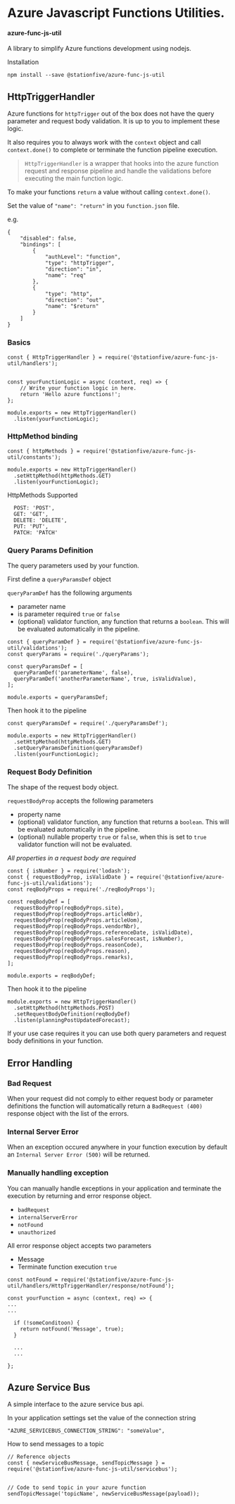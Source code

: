 # Azure Javascript Functions Utilities. 

#### azure-func-js-util
A library to simplify Azure functions development using nodejs.

Installation
```
npm install --save @stationfive/azure-func-js-util
```

## HttpTriggerHandler

Azure functions for `httpTrigger` out of the box does not have the query parameter and request body validation. It is up to you to implement these logic. 
 
 It also requires you to always work with the `context` object and call `context.done()` to complete or terminate the function pipeline execution. 
 

> `HttpTriggerHandler` is a wrapper that hooks into the azure function request and response pipeline and handle the validations before executing the main function logic.


To make your functions `return` a value without calling `context.done()`. 


Set the value  of  `"name": "return"` in you `function.json` file.


e.g.

```
{
    "disabled": false,
    "bindings": [
        {
            "authLevel": "function",
            "type": "httpTrigger",
            "direction": "in",
            "name": "req"
        },
        {
            "type": "http",
            "direction": "out",
            "name": "$return"
        }
    ]
}
```

### Basics

```
const { HttpTriggerHandler } = require('@stationfive/azure-func-js-util/handlers');


const yourFunctionLogic = async (context, req) => {
    // Write your function logic in here.
    return 'Hello azure functions!';
};

module.exports = new HttpTriggerHandler()
  .listen(yourFunctionLogic);
```

### HttpMethod binding

```
const { httpMethods } = require('@stationfive/azure-func-js-util/constants');

module.exports = new HttpTriggerHandler()
  .setHttpMethod(httpMethods.GET)
  .listen(yourFunctionLogic);
```

HttpMethods Supported
```
  POST: 'POST',
  GET: 'GET',
  DELETE: 'DELETE',
  PUT: 'PUT',
  PATCH: 'PATCH'
```

### Query Params Definition
The query parameters used by your function.

First define a `queryParamsDef` object

`queryParamDef` has the following arguments
  - parameter name
  - is parameter required `true` or `false`
  - (optional) validator function, any function that returns a `boolean`. This will be evaluated automatically in the pipeline.

```
const { queryParamDef } = require('@stationfive/azure-func-js-util/validations');
const queryParams = require('./queryParams');

const queryParamsDef = [
  queryParamDef('parameterName', false),
  queryParamDef('anotherParameterName', true, isValidValue),
];

module.exports = queryParamsDef;

```
Then hook it to the pipeline

```
const queryParamsDef = require('./queryParamsDef');

module.exports = new HttpTriggerHandler()
  .setHttpMethod(httpMethods.GET)
  .setQueryParamsDefinition(queryParamsDef)
  .listen(yourFunctionLogic);
```


### Request Body Definition

The shape of the request body object.

`requestBodyProp` accepts the following parameters
 - property name
 - (optional) validator function, any function that returns a `boolean`. This will be evaluated automatically in the pipeline.
- (optional) nullable property `true` or `false`, when this is set to `true` validator  function will not be evaluated.

 *All properties in a request body are required*

```
const { isNumber } = require('lodash');
const { requestBodyProp, isValidDate } = require('@stationfive/azure-func-js-util/validations');
const reqBodyProps = require('./reqBodyProps');

const reqBodyDef = [
  requestBodyProp(reqBodyProps.site),
  requestBodyProp(reqBodyProps.articleNbr),
  requestBodyProp(reqBodyProps.articleUom),
  requestBodyProp(reqBodyProps.vendorNbr),
  requestBodyProp(reqBodyProps.referenceDate, isValidDate),
  requestBodyProp(reqBodyProps.salesForecast, isNumber),
  requestBodyProp(reqBodyProps.reasonCode),
  requestBodyProp(reqBodyProps.reason),
  requestBodyProp(reqBodyProps.remarks),
];

module.exports = reqBodyDef;
```

Then hook it to the pipeline

```
module.exports = new HttpTriggerHandler()
  .setHttpMethod(httpMethods.POST)
  .setRequestBodyDefinition(reqBodyDef)
  .listen(planningPostUpdatedForecast);
```


If your use case requires it you can use both query parameters and request body definitions in your function.

## Error Handling

### Bad Request

When your request did not comply to either request body or parameter definitions the function will automatically return a `BadRequest (400)` response object with the list of the errors.

### Internal Server Error

When an exception occured anywhere in your function execution by default an `Internal Server Error (500)` will be returned.

### Manually handling exception

You can manually handle exceptions in your application and terminate the execution by returning and error response object.

- `badRequest`
- `internalServerError`
- `notFound`
- `unauthorized`

All error response object accepts two parameters
 - Message
 - Terminate function execution `true`

```
const notFound = require('@stationfive/azure-func-js-util/handlers/HttpTriggerHandler/response/notFound');

const yourFunction = async (context, req) => {
...
...

  if (!someConditoon) {
    return notFound('Message', true);
  }

  ...
  ...

};
```

## Azure Service Bus
A simple interface to the azure service bus api.

In your application settings set the value of the connection string

```
"AZURE_SERVICEBUS_CONNECTION_STRING": "someValue",
```

How to send messages to a topic

```
// Reference objects
const { newServiceBusMessage, sendTopicMessage } = require('@stationfive/azure-func-js-util/servicebus');


// Code to send topic in your azure function
sendTopicMessage('topicName', newServiceBusMessage(payload));
```





